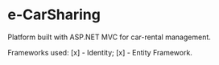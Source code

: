 # e-CarSharing
Platform built with ASP.NET MVC for car-rental management.

Frameworks used:
 [x] - Identity;
 [x] - Entity Framework.
